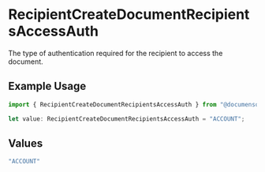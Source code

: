 # RecipientCreateDocumentRecipientsAccessAuth

The type of authentication required for the recipient to access the document.

## Example Usage

```typescript
import { RecipientCreateDocumentRecipientsAccessAuth } from "@documenso/sdk-typescript/models/operations";

let value: RecipientCreateDocumentRecipientsAccessAuth = "ACCOUNT";
```

## Values

```typescript
"ACCOUNT"
```